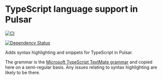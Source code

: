# TypeScript language support in Pulsar
[![CI](https://github.com/atom/language-typescript/actions/workflows/ci.yml/badge.svg)](https://github.com/atom/language-typescript/actions/workflows/ci.yml)

[![Dependency Status](https://david-dm.org/atom/language-typescript.svg)](https://david-dm.org/atom/language-typescript)

Adds syntax highlighting and snippets for TypeScript in Pulsar.

The grammar is the [Microsoft TypeScript TextMate grammar](https://github.com/Microsoft/TypeScript-TmLanguage) and copied here on a semi-regular basis.  Any issues relating to syntax highlighting are likely to be there.
